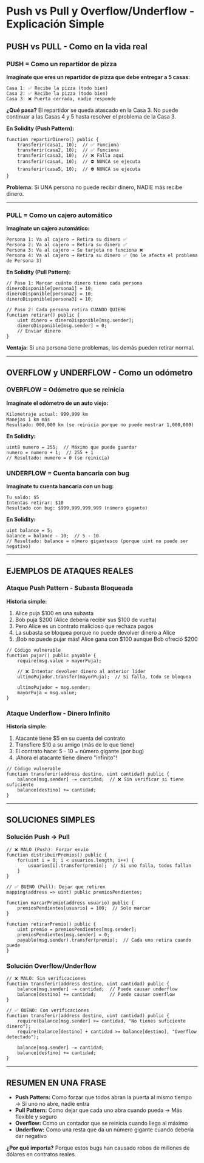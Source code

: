 # Push vs Pull y Overflow/Underflow - Explicación Simple

## PUSH vs PULL - Como en la vida real

### PUSH = Como un repartidor de pizza

**Imagínate que eres un repartidor de pizza que debe entregar a 5 casas:**

```
Casa 1: ✅ Recibe la pizza (todo bien)
Casa 2: ✅ Recibe la pizza (todo bien)  
Casa 3: ❌ Puerta cerrada, nadie responde
```

**¿Qué pasa?** El repartidor se queda atascado en la Casa 3. No puede continuar a las Casas 4 y 5 hasta resolver el problema de la Casa 3.

**En Solidity (Push Pattern):**
```solidity
function repartirDinero() public {
    transferir(casa1, 10);  // ✅ Funciona
    transferir(casa2, 10);  // ✅ Funciona
    transferir(casa3, 10);  // ❌ Falla aquí
    transferir(casa4, 10);  // ⛔ NUNCA se ejecuta
    transferir(casa5, 10);  // ⛔ NUNCA se ejecuta
}
```

**Problema:** Si UNA persona no puede recibir dinero, NADIE más recibe dinero.

---

### PULL = Como un cajero automático

**Imagínate un cajero automático:**

```
Persona 1: Va al cajero → Retira su dinero ✅
Persona 2: Va al cajero → Retira su dinero ✅
Persona 3: Va al cajero → Su tarjeta no funciona ❌
Persona 4: Va al cajero → Retira su dinero ✅ (no le afecta el problema de Persona 3)
```

**En Solidity (Pull Pattern):**
```solidity
// Paso 1: Marcar cuánto dinero tiene cada persona
dineroDisponible[persona1] = 10;
dineroDisponible[persona2] = 10;
dineroDisponible[persona3] = 10;

// Paso 2: Cada persona retira CUANDO QUIERE
function retirar() public {
    uint dinero = dineroDisponible[msg.sender];
    dineroDisponible[msg.sender] = 0;
    // Enviar dinero
}
```

**Ventaja:** Si una persona tiene problemas, las demás pueden retirar normal.

---

## OVERFLOW y UNDERFLOW - Como un odómetro

### OVERFLOW = Odómetro que se reinicia

**Imagínate el odómetro de un auto viejo:**

```
Kilometraje actual: 999,999 km
Manejas 1 km más
Resultado: 000,000 km (se reinicia porque no puede mostrar 1,000,000)
```

**En Solidity:**
```solidity
uint8 numero = 255;  // Máximo que puede guardar
numero = numero + 1;  // 255 + 1
// Resultado: numero = 0 (se reinicia)
```

### UNDERFLOW = Cuenta bancaria con bug

**Imagínate tu cuenta bancaria con un bug:**

```
Tu saldo: $5
Intentas retirar: $10
Resultado con bug: $999,999,999,999 (número gigante)
```

**En Solidity:**
```solidity
uint balance = 5;
balance = balance - 10;  // 5 - 10
// Resultado: balance = número gigantesco (porque uint no puede ser negativo)
```

---

## EJEMPLOS DE ATAQUES REALES

### Ataque Push Pattern - Subasta Bloqueada

**Historia simple:**
1. Alice puja $100 en una subasta
2. Bob puja $200 (Alice debería recibir sus $100 de vuelta)
3. Pero Alice es un contrato malicioso que rechaza pagos
4. La subasta se bloquea porque no puede devolver dinero a Alice
5. ¡Bob no puede pujar más! Alice gana con $100 aunque Bob ofreció $200

```solidity
// Código vulnerable
function pujar() public payable {
    require(msg.value > mayorPuja);
    
    // ❌ Intentar devolver dinero al anterior líder
    ultimoPujador.transfer(mayorPuja);  // Si falla, todo se bloquea
    
    ultimoPujador = msg.sender;
    mayorPuja = msg.value;
}
```

### Ataque Underflow - Dinero Infinito

**Historia simple:**
1. Atacante tiene $5 en su cuenta del contrato
2. Transfiere $10 a su amigo (más de lo que tiene)
3. El contrato hace: 5 - 10 = número gigante (por bug)
4. ¡Ahora el atacante tiene dinero "infinito"!

```solidity
// Código vulnerable
function transferir(address destino, uint cantidad) public {
    balance[msg.sender] -= cantidad;  // ❌ Sin verificar si tiene suficiente
    balance[destino] += cantidad;
}
```

---

## SOLUCIONES SIMPLES

### Solución Push → Pull
```solidity
// ❌ MALO (Push): Forzar envío
function distribuirPremios() public {
    for(uint i = 0; i < usuarios.length; i++) {
        usuarios[i].transfer(premio);  // Si uno falla, todos fallan
    }
}

// ✅ BUENO (Pull): Dejar que retiren
mapping(address => uint) public premiosPendientes;

function marcarPremio(address usuario) public {
    premiosPendientes[usuario] = 100;  // Solo marcar
}

function retirarPremio() public {
    uint premio = premiosPendientes[msg.sender];
    premiosPendientes[msg.sender] = 0;
    payable(msg.sender).transfer(premio);  // Cada uno retira cuando puede
}
```

### Solución Overflow/Underflow
```solidity
// ❌ MALO: Sin verificaciones
function transferir(address destino, uint cantidad) public {
    balance[msg.sender] -= cantidad;  // Puede causar underflow
    balance[destino] += cantidad;     // Puede causar overflow
}

// ✅ BUENO: Con verificaciones
function transferir(address destino, uint cantidad) public {
    require(balance[msg.sender] >= cantidad, "No tienes suficiente dinero");
    require(balance[destino] + cantidad >= balance[destino], "Overflow detectado");
    
    balance[msg.sender] -= cantidad;
    balance[destino] += cantidad;
}
```

---

## RESUMEN EN UNA FRASE

- **Push Pattern:** Como forzar que todos abran la puerta al mismo tiempo → Si uno no abre, nadie entra
- **Pull Pattern:** Como dejar que cada uno abra cuando pueda → Más flexible y seguro
- **Overflow:** Como un contador que se reinicia cuando llega al máximo
- **Underflow:** Como una resta que da un número gigante cuando debería dar negativo

**¿Por qué importa?** Porque estos bugs han causado robos de millones de dólares en contratos reales.